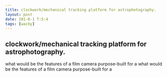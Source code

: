 ```yaml
---
title: clockwork/mechanical tracking platform for astrophotography.
layout: post
date: 201-0-1 T:5:4
tags: [wacky]
---
```

## clockwork/mechanical tracking platform for astrophotography.

what would be the features of a film camera purpose-built for awhat would be the features of a film camera purpose-built for a

